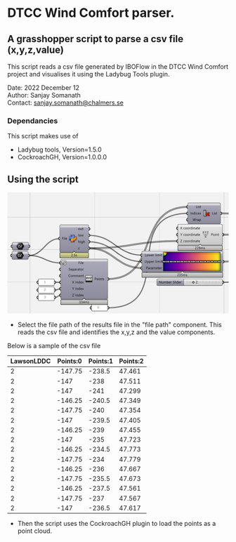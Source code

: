 # DTCC Wind Comfort parser.
## A grasshopper script to parse a csv file (x,y,z,value)

This script reads a csv file generated by IBOFlow in the DTCC Wind Comfort project and visualises it using the Ladybug Tools plugin.

Date: 2022 December 12  
Author: Sanjay Somanath  
Contact:  sanjay.somanath@chalmers.se

### Dependancies
This script makes use of 
* Ladybug tools, Version=1.5.0
* CockroachGH, Version=1.0.0.0



## Using the script
![Image caption here](media/script_01.jpg)
* Select the file path of the results file in the "file path" component.
This reads the csv file and identifies the x,y,z and the value components.


Below is a sample of the csv file

|LawsonLDDC|Points:0|Points:1|Points:2|
|----------|--------|--------|--------|
|2         |-147.75 |-238.5  |47.461  |
|2         |-147    |-238    |47.511  |
|2         |-147    |-241    |47.299  |
|2         |-146.25 |-240.5  |47.349  |
|2         |-147.75 |-240    |47.354  |
|2         |-147    |-239.5  |47.405  |
|2         |-146.25 |-239    |47.455  |
|2         |-147    |-235    |47.723  |
|2         |-146.25 |-234.5  |47.773  |
|2         |-147.75 |-234    |47.779  |
|2         |-146.25 |-236    |47.667  |
|2         |-147.75 |-235.5  |47.673  |
|2         |-146.25 |-237.5  |47.561  |
|2         |-147.75 |-237    |47.567  |
|2         |-147    |-236.5  |47.617  |

* Then the script uses the CockroachGH plugin to load the points as a point cloud.